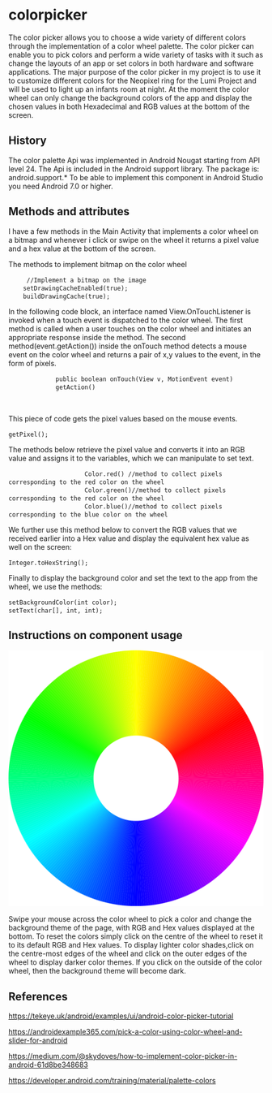 # colorpicker
The color picker allows you to choose a wide variety of different colors through the implementation of a color wheel palette. The color picker can enable you to pick colors and perform a wide variety of tasks with it such as change the layouts of an app or set colors in both hardware and software applications. The major purpose of the color picker in my project is to use it to customize different colors for the Neopixel ring for the Lumi Project and will be used to light up an infants room at night. At the moment the color wheel can only change the background colors of the app and display the chosen values in both Hexadecimal and RGB values at the bottom of the screen.

## History
The color palette Api was implemented in Android Nougat starting from API level 24. The Api is included in the Android support library. The package is: android.support.* To be able to implement this component in Android Studio you need Android 7.0 or higher.
## Methods and attributes
I have a few methods in the Main Activity that implements a color wheel on a bitmap and whenever i click or swipe on the wheel it returns a pixel value and a hex value at the bottom of the screen.

The methods to implement bitmap on the color wheel
```
     //Implement a bitmap on the image
    setDrawingCacheEnabled(true);
    buildDrawingCache(true);
```
In the following code block, an interface named View.OnTouchListener is invoked when a touch event is dispatched to the color wheel. The first method is called when a user touches on the color wheel and initiates an appropriate response inside the method. The second method(event.getAction()) inside the onTouch method detects a mouse event on the color wheel and returns a pair of x,y values to the event, in the form of pixels.
```
             public boolean onTouch(View v, MotionEvent event)
             getAction()
               
                
```
This piece of code gets the pixel values based on the mouse events.
```
getPixel();
```
The methods below retrieve the pixel value and converts it into an RGB value and assigns it to the variables, which we can manipulate to set text.
```
                     Color.red() //method to collect pixels corresponding to the red color on the wheel
                     Color.green()//method to collect pixels corresponding to the red color on the wheel
                     Color.blue()//method to collect pixels corresponding to the blue color on the wheel
 ```
We further use this method below to convert the RGB values that we received earlier into a Hex value and display the equivalent hex value as well on the screen:
 ```
 Integer.toHexString();
 ```
 Finally to display the background color and set the text to the app from the wheel, we use the methods:
 ```
 setBackgroundColor(int color);
 setText(char[], int, int);
 ```
 ## Instructions on component usage
 
 ![picture](app/src/main/res/drawable/wheel.png)
 
 Swipe your mouse across the color wheel to pick a color and change the background theme of the page, with RGB and Hex values displayed at the bottom. To reset the colors simply click on the centre of the wheel to reset it to its default RGB and Hex values. To display lighter color shades,click on the centre-most edges of the wheel and click on the outer edges of the wheel to display darker color themes. If you click on the outside of the color wheel, then the background theme will become dark.

## References

https://tekeye.uk/android/examples/ui/android-color-picker-tutorial

https://androidexample365.com/pick-a-color-using-color-wheel-and-slider-for-android

https://medium.com/@skydoves/how-to-implement-color-picker-in-android-61d8be348683

https://developer.android.com/training/material/palette-colors

